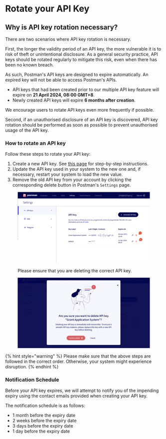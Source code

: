# Rotate your API Key

## Why is API key rotation necessary?

There are two scenarios where API key rotation is necessary.

First, the longer the validity period of an API key, the more vulnerable it is to risk of theft or unintentional disclosure. As a general security practice, API keys should be rotated regularly to mitigate this risk, even when there has been no known breach.

As such, Postman's API keys are designed to expire automatically. An expired key will not be able to access Postman's APIs.&#x20;

* API keys that had been created prior to our multiple API key feature will expire on **21 April 2024, 08:00 GMT+8**.&#x20;
* Newly created API keys will expire **6 months after creation**.

We encourage users to rotate API keys even more frequently if possible.

Second, if an unauthorised disclosure of an API key is discovered, API key rotation should be performed as soon as possible to prevent unauthorised usage of the API key.

### How to rotate an API key

Follow these steps to rotate your API key:

1. Create a new API key. See [this page](generate-your-api-key.md) for step-by-step instructions.
2. Update the API key used in your system to the new one and, if necessary, restart your system to load the new value.
3. Remove the old API key from your account by clicking the corresponding delete button in Postman's `Settings` page.&#x20;

<figure><img src="../../.gitbook/assets/delete-api-key.png" alt=""><figcaption><p>Please ensure that you are deleting the correct API key.</p></figcaption></figure>

<figure><img src="../../.gitbook/assets/confirm-delete-api-key.png" alt=""><figcaption></figcaption></figure>

{% hint style="warning" %}
Please make sure that the above steps are followed in the correct order. Otherwise, your system might experience disruption.
{% endhint %}

### Notification Schedule

Before your API key expires, we will attempt to notify you of the impending expiry using the contact emails provided when creating your API key.

The notification schedule is as follows:

* 1 month before the expiry date
* 2 weeks before the expiry date
* 3 days before the expiry date
* 1 day before the expiry date
